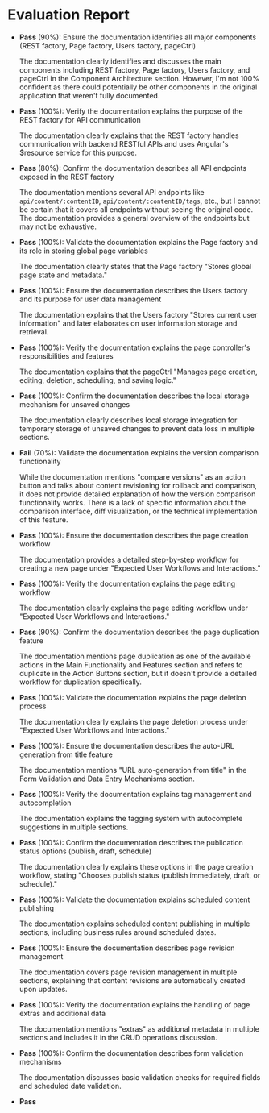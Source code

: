 # Evaluation Report

- **Pass** (90%): Ensure the documentation identifies all major components (REST factory, Page factory, Users factory, pageCtrl)
  
  The documentation clearly identifies and discusses the main components including REST factory, Page factory, Users factory, and pageCtrl in the Component Architecture section. However, I'm not 100% confident as there could potentially be other components in the original application that weren't fully documented.

- **Pass** (100%): Verify the documentation explains the purpose of the REST factory for API communication
  
  The documentation clearly explains that the REST factory handles communication with backend RESTful APIs and uses Angular's $resource service for this purpose.

- **Pass** (80%): Confirm the documentation describes all API endpoints exposed in the REST factory
  
  The documentation mentions several API endpoints like `api/content/:contentID`, `api/content/:contentID/tags`, etc., but I cannot be certain that it covers all endpoints without seeing the original code. The documentation provides a general overview of the endpoints but may not be exhaustive.

- **Pass** (100%): Validate the documentation explains the Page factory and its role in storing global page variables
  
  The documentation clearly states that the Page factory "Stores global page state and metadata."

- **Pass** (100%): Ensure the documentation describes the Users factory and its purpose for user data management
  
  The documentation explains that the Users factory "Stores current user information" and later elaborates on user information storage and retrieval.

- **Pass** (100%): Verify the documentation explains the page controller's responsibilities and features
  
  The documentation explains that the pageCtrl "Manages page creation, editing, deletion, scheduling, and saving logic."

- **Pass** (100%): Confirm the documentation describes the local storage mechanism for unsaved changes
  
  The documentation clearly describes local storage integration for temporary storage of unsaved changes to prevent data loss in multiple sections.

- **Fail** (70%): Validate the documentation explains the version comparison functionality
  
  While the documentation mentions "compare versions" as an action button and talks about content revisioning for rollback and comparison, it does not provide detailed explanation of how the version comparison functionality works. There is a lack of specific information about the comparison interface, diff visualization, or the technical implementation of this feature.

- **Pass** (100%): Ensure the documentation describes the page creation workflow
  
  The documentation provides a detailed step-by-step workflow for creating a new page under "Expected User Workflows and Interactions."

- **Pass** (100%): Verify the documentation explains the page editing workflow
  
  The documentation clearly explains the page editing workflow under "Expected User Workflows and Interactions."

- **Pass** (90%): Confirm the documentation describes the page duplication feature
  
  The documentation mentions page duplication as one of the available actions in the Main Functionality and Features section and refers to duplicate in the Action Buttons section, but it doesn't provide a detailed workflow for duplication specifically.

- **Pass** (100%): Validate the documentation explains the page deletion process
  
  The documentation clearly explains the page deletion process under "Expected User Workflows and Interactions."

- **Pass** (100%): Ensure the documentation describes the auto-URL generation from title feature
  
  The documentation mentions "URL auto-generation from title" in the Form Validation and Data Entry Mechanisms section.

- **Pass** (100%): Verify the documentation explains tag management and autocompletion
  
  The documentation explains the tagging system with autocomplete suggestions in multiple sections.

- **Pass** (100%): Confirm the documentation describes the publication status options (publish, draft, schedule)
  
  The documentation clearly explains these options in the page creation workflow, stating "Chooses publish status (publish immediately, draft, or schedule)."

- **Pass** (100%): Validate the documentation explains scheduled content publishing
  
  The documentation explains scheduled content publishing in multiple sections, including business rules around scheduled dates.

- **Pass** (100%): Ensure the documentation describes page revision management
  
  The documentation covers page revision management in multiple sections, explaining that content revisions are automatically created upon updates.

- **Pass** (100%): Verify the documentation explains the handling of page extras and additional data
  
  The documentation mentions "extras" as additional metadata in multiple sections and includes it in the CRUD operations discussion.

- **Pass** (100%): Confirm the documentation describes form validation mechanisms
  
  The documentation discusses basic validation checks for required fields and scheduled date validation.

- **Pass**